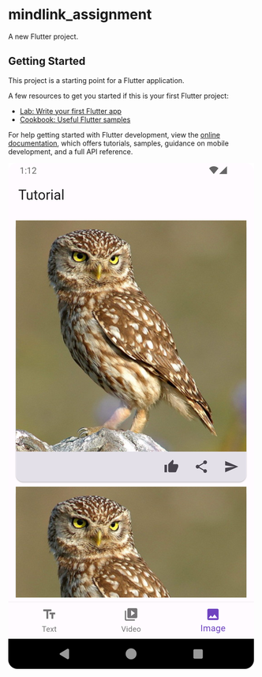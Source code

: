 # mindlink_assignment

A new Flutter project.

## Getting Started

This project is a starting point for a Flutter application.

A few resources to get you started if this is your first Flutter project:

- [Lab: Write your first Flutter app](https://docs.flutter.dev/get-started/codelab)
- [Cookbook: Useful Flutter samples](https://docs.flutter.dev/cookbook)

For help getting started with Flutter development, view the
[online documentation](https://docs.flutter.dev/), which offers tutorials,
samples, guidance on mobile development, and a full API reference.




[![demo](https://github.com/vinit105/Mindlink-Assignment/blob/3fa7c91d9684c49947bead51d5350e55195cd541/demo_photo.png)](https://github.com/user-attachments/assets/d028fbcc-2e07-4639-ba2b-d7332267a6a5)


